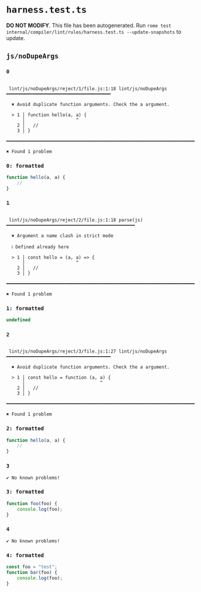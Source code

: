 # `harness.test.ts`

**DO NOT MODIFY**. This file has been autogenerated. Run `rome test internal/compiler/lint/rules/harness.test.ts --update-snapshots` to update.

## `js/noDupeArgs`

### `0`

```

 lint/js/noDupeArgs/reject/1/file.js:1:18 lint/js/noDupeArgs ━━━━━━━━━━━━━━━━━━━━━━━━━━━━━━━━━━━━━━━

  ✖ Avoid duplicate function arguments. Check the a argument.

  > 1 │ function hello(a, a) {
      │                   ^
    2 │   //
    3 │ }

━━━━━━━━━━━━━━━━━━━━━━━━━━━━━━━━━━━━━━━━━━━━━━━━━━━━━━━━━━━━━━━━━━━━━━━━━━━━━━━━━━━━━━━━━━━━━━━━━━━━

✖ Found 1 problem

```

### `0: formatted`

```js
function hello(a, a) {
	//
}

```

### `1`

```

 lint/js/noDupeArgs/reject/2/file.js:1:18 parse(js) ━━━━━━━━━━━━━━━━━━━━━━━━━━━━━━━━━━━━━━━━━━━━━━━━

  ✖ Argument a name clash in strict mode

  ℹ Defined already here

  > 1 │ const hello = (a, a) => {
      │                   ^
    2 │   //
    3 │ }

━━━━━━━━━━━━━━━━━━━━━━━━━━━━━━━━━━━━━━━━━━━━━━━━━━━━━━━━━━━━━━━━━━━━━━━━━━━━━━━━━━━━━━━━━━━━━━━━━━━━

✖ Found 1 problem

```

### `1: formatted`

```javascript
undefined
```

### `2`

```

 lint/js/noDupeArgs/reject/3/file.js:1:27 lint/js/noDupeArgs ━━━━━━━━━━━━━━━━━━━━━━━━━━━━━━━━━━━━━━━

  ✖ Avoid duplicate function arguments. Check the a argument.

  > 1 │ const hello = function (a, a) {
      │                            ^
    2 │   //
    3 │ }

━━━━━━━━━━━━━━━━━━━━━━━━━━━━━━━━━━━━━━━━━━━━━━━━━━━━━━━━━━━━━━━━━━━━━━━━━━━━━━━━━━━━━━━━━━━━━━━━━━━━

✖ Found 1 problem

```

### `2: formatted`

```js
function hello(a, a) {
	//
}

```

### `3`

```
✔ No known problems!

```

### `3: formatted`

```js
function foo(foo) {
	console.log(foo);
}

```

### `4`

```
✔ No known problems!

```

### `4: formatted`

```js
const foo = "test";
function bar(foo) {
	console.log(foo);
}

```
